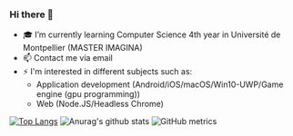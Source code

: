 ### Hi there 👋

- 🎓 I’m currently learning Computer Science 4th year in Université de Montpellier (MASTER IMAGINA)
- 📫 Contact me via email
- ⚡ I'm interested in different subjects such as:
     - Application development (Android/iOS/macOS/Win10-UWP/Game engine (gpu programming))
     - Web (Node.JS/Headless Chrome)
 

[![Top Langs](https://github-readme-stats.vercel.app/api/top-langs/?username=Napolitain&layout=compact&exclude_repo=napolitain.github.io)](https://github.com/anuraghazra/github-readme-stats)
![Anurag's github stats](https://github-readme-stats.vercel.app/api?username=Napolitain&count_private=true&show_icons=true)
![GitHub metrics](https://github.com/Napolitain/Napolitain/blob/master/github-metrics.svg)
